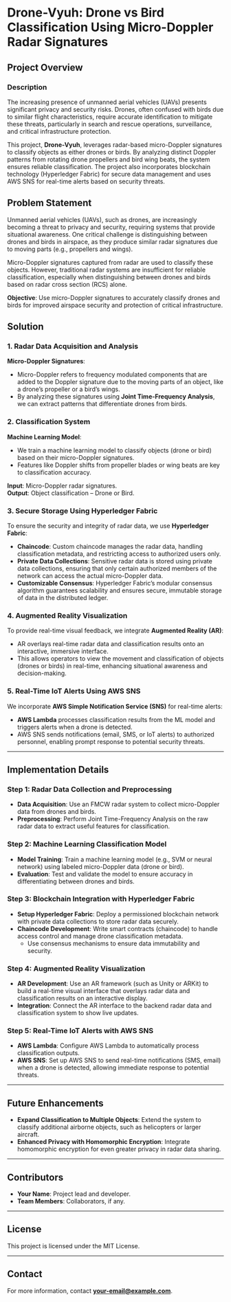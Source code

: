 # **Drone-Vyuh: Drone vs Bird Classification Using Micro-Doppler Radar Signatures**

## **Project Overview**

### **Description**
The increasing presence of unmanned aerial vehicles (UAVs) presents significant privacy and security risks. Drones, often confused with birds due to similar flight characteristics, require accurate identification to mitigate these threats, particularly in search and rescue operations, surveillance, and critical infrastructure protection.

This project, **Drone-Vyuh**, leverages radar-based micro-Doppler signatures to classify objects as either drones or birds. By analyzing distinct Doppler patterns from rotating drone propellers and bird wing beats, the system ensures reliable classification. The project also incorporates blockchain technology (Hyperledger Fabric) for secure data management and uses AWS SNS for real-time alerts based on security threats.

## **Problem Statement**

Unmanned aerial vehicles (UAVs), such as drones, are increasingly becoming a threat to privacy and security, requiring systems that provide situational awareness. One critical challenge is distinguishing between drones and birds in airspace, as they produce similar radar signatures due to moving parts (e.g., propellers and wings).

Micro-Doppler signatures captured from radar are used to classify these objects. However, traditional radar systems are insufficient for reliable classification, especially when distinguishing between drones and birds based on radar cross section (RCS) alone.

**Objective**: Use micro-Doppler signatures to accurately classify drones and birds for improved airspace security and protection of critical infrastructure.

## **Solution**

### **1. Radar Data Acquisition and Analysis**

**Micro-Doppler Signatures**:
- Micro-Doppler refers to frequency modulated components that are added to the Doppler signature due to the moving parts of an object, like a drone’s propeller or a bird’s wings.
- By analyzing these signatures using **Joint Time-Frequency Analysis**, we can extract patterns that differentiate drones from birds.

### **2. Classification System**

**Machine Learning Model**:
- We train a machine learning model to classify objects (drone or bird) based on their micro-Doppler signatures.
- Features like Doppler shifts from propeller blades or wing beats are key to classification accuracy.

**Input**: Micro-Doppler radar signatures.  
**Output**: Object classification – Drone or Bird.

### **3. Secure Storage Using Hyperledger Fabric**

To ensure the security and integrity of radar data, we use **Hyperledger Fabric**:
- **Chaincode**: Custom chaincode manages the radar data, handling classification metadata, and restricting access to authorized users only.
- **Private Data Collections**: Sensitive radar data is stored using private data collections, ensuring that only certain authorized members of the network can access the actual micro-Doppler data.
- **Customizable Consensus**: Hyperledger Fabric’s modular consensus algorithm guarantees scalability and ensures secure, immutable storage of data in the distributed ledger.

### **4. Augmented Reality Visualization**

To provide real-time visual feedback, we integrate **Augmented Reality (AR)**:
- AR overlays real-time radar data and classification results onto an interactive, immersive interface.
- This allows operators to view the movement and classification of objects (drones or birds) in real-time, enhancing situational awareness and decision-making.

### **5. Real-Time IoT Alerts Using AWS SNS**

We incorporate **AWS Simple Notification Service (SNS)** for real-time alerts:
- **AWS Lambda** processes classification results from the ML model and triggers alerts when a drone is detected.
- AWS SNS sends notifications (email, SMS, or IoT alerts) to authorized personnel, enabling prompt response to potential security threats.

---

## **Implementation Details**

### **Step 1: Radar Data Collection and Preprocessing**
- **Data Acquisition**: Use an FMCW radar system to collect micro-Doppler data from drones and birds.
- **Preprocessing**: Perform Joint Time-Frequency Analysis on the raw radar data to extract useful features for classification.

### **Step 2: Machine Learning Classification Model**
- **Model Training**: Train a machine learning model (e.g., SVM or neural network) using labeled micro-Doppler data (drone or bird).
- **Evaluation**: Test and validate the model to ensure accuracy in differentiating between drones and birds.

### **Step 3: Blockchain Integration with Hyperledger Fabric**
- **Setup Hyperledger Fabric**: Deploy a permissioned blockchain network with private data collections to store radar data securely.
- **Chaincode Development**: Write smart contracts (chaincode) to handle access control and manage drone classification metadata.
  - Use consensus mechanisms to ensure data immutability and security.
  
### **Step 4: Augmented Reality Visualization**
- **AR Development**: Use an AR framework (such as Unity or ARKit) to build a real-time visual interface that overlays radar data and classification results on an interactive display.
- **Integration**: Connect the AR interface to the backend radar data and classification system to show live updates.

### **Step 5: Real-Time IoT Alerts with AWS SNS**
- **AWS Lambda**: Configure AWS Lambda to automatically process classification outputs.
- **AWS SNS**: Set up AWS SNS to send real-time notifications (SMS, email) when a drone is detected, allowing immediate response to potential threats.

---

## **Future Enhancements**
- **Expand Classification to Multiple Objects**: Extend the system to classify additional airborne objects, such as helicopters or larger aircraft.
- **Enhanced Privacy with Homomorphic Encryption**: Integrate homomorphic encryption for even greater privacy in radar data sharing.

---

## **Contributors**
- **Your Name**: Project lead and developer.
- **Team Members**: Collaborators, if any.

---

## **License**
This project is licensed under the MIT License.

---

## **Contact**
For more information, contact **your-email@example.com**.
